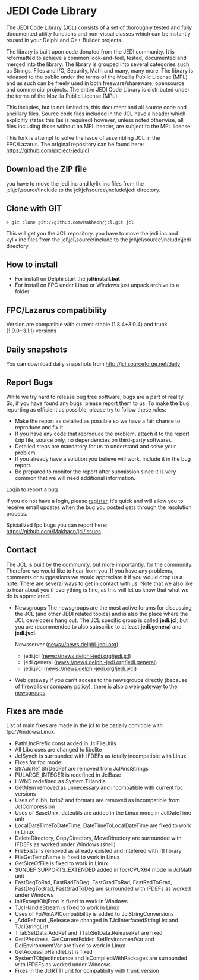 JEDI Code Library
=================

The JEDI Code Library (JCL) consists of a set of thoroughly tested and fully documented
utility functions and non-visual classes which can be instantly reused in your Delphi
and C++ Builder projects.

The library is built upon code donated from the JEDI community. It is reformatted to achieve
a common look-and-feel, tested, documented and merged into the library. The library is
grouped into several categories such as Strings, Files and I/O, Security, Math and many, many
more. The library is released to the public under the terms of the Mozilla Public License (MPL)
and as such can be freely used in both freeware/shareware, opensource and commercial projects.
The entire JEDI Code Library is distributed under the terms of the Mozilla Public License (MPL).

This includes, but is not limited to, this document and all source code and ancillary files.
Source code files included in the JCL have a header which explicitly states this (as is required)
however, unless noted otherwise, all files including those without an MPL header, are subject
to the MPL license.

This fork is attempt to solve the issue of assembling JCL in the FPC/Lazarus.
The original repository can be found here: https://github.com/project-jedi/jcl

Download the ZIP file
---------------------
you have to move the jedi.inc and kylix.inc files from the jcl\jcl\source\include to the
jcl\jcl\source\include\jedi directory.

Clone with GIT
--------------
```
> git clone git://github.com/Makhaon/jcl.git jcl
```
This will get you the JCL repository.
you have to move the jedi.inc and kylix.inc files from the jcl\jcl\source\include to the
jcl\jcl\source\include\jedi directory.

How to install
--------------
- For install on Delphi start the **jcl\install.bat**
- For install on FPC under Linux or Windows just unpack archive to a folder

FPC/Lazarus compatibility
---------------
Version are compatible with current stable (1.8.4+3.0.4) and trunk (1.9.0+3.1.1) versions 

Daily snapshots
---------------
You can download daily snapshots from <http://jcl.sourceforge.net/daily>

Report Bugs
-----------
While we try hard to release bug free software, bugs are a part of reality. So, if you have found any bugs,
please report them to us. To make the bug reporting as efficient as possible, please try to follow these rules:

- Make the report as detailed as possible so we have a fair chance to reproduce and fix it.
- If you have any code that reproduce the problem, attach it to the report (zip file, source only, no dependencies on third-party software).
- Detailed steps are mandatory for us to understand and solve your problem. 
- If you already have a solution you believe will work, include it in the bug report.
- Be prepared to monitor the report after submission since it is very common that we will need additional information.

[Login](http://issuetracker.delphi-jedi.org/my_view_page.php) to report a bug

If you do not have a login, please [register](http://issuetracker.delphi-jedi.org/signup_page.php), it's quick and will allow you
to receive email updates when the bug you posted gets through the resolution process.

Spicialized fpc bugs you can report here: https://github.com/Makhaon/jcl/issues

Contact
-------
The JCL is built by the community, but more importantly, for the community. Therefore we would like to hear from you. If you have
any problems, comments or suggestions we would appreciate it if you would drop us a note. There are several ways to get in contact with us.
Note that we also like to hear about you if everything is fine, as this will let us know that what we do is appreciated.

- Newsgroups
  The newsgroups are the most active forums for discussing the JCL (and other JEDI related topics) and is also the place where the
  JCL developers hang out. The JCL specific group is called **jedi.jcl**, but you are recommended to also subscribe to at least
  **jedi.general** and **jedi.jvcl**.

  Newsserver (<news://news.delphi-jedi.org>)
    - jedi.jcl (<news://news.delphi-jedi.org/jedi.jcl>)
    - jedi.general (<news://news.delphi-jedi.org/jedi.general>)
    - jedi.jvcl (<news://news.delphi-jedi.org/jedi.jvcl>)

- Web gateway
  If you can't access to the newsgroups directly (because of firewalls or company policy), there is also a [web gateway to the newsgroups](http://newsportal.delphi-jedi.org/).

Fixes are made
-------
List of main fixes are made in the jcl to be patially comitible with fpc/Windows/Linux.
- PathUncPrefix const added in JclFileUtils
- All Libc uses are changed to libclite
- JclSynch is surrounded with IFDEFs as totally incompatible with Linux
- Fixes for fpc mode:
- StrAddRef StrDecRef are removed from JclAnsiStrings
- PULARGE_INTEGER is redefined in JclBase
- HWND redefined as System.THandle
- GetMem removed as unnecessary and incompatible with current fpc versions
- Uses of zlibh, bzip2 and formats are removed as incompatible from JclCompression
- Uses of BaseUnix, dateutils are added in the Linux mode in JclDateTime unit
- LocalDateTimeToDateTime, DateTimeToLocalDateTime are fixed to work in Linux
- DeleteDirectory, CopyDirectory, MoveDirectory are surrounded with IFDEFs as worked under Windows (shell)
- FileExists is removed as already existed and intefered with rtl library
- FileGetTempName is fixed to work in Linux
- GetSizeOfFile is fixed to work in Linux
- $UNDEF SUPPORTS_EXTENDED added in fpc/CPUX64 mode in JclMath unit
- FastDegToRad, FastRadToDeg, FastGradToRad, FastRadToGrad, FastDegToGrad, FastGradToDeg are surrounded with IFDEFs as worked under Windows
- InitExceptObjProc is fixed to work in Windows
- TJclHandleStream is fixed to work in Linux
- Uses of FpWinAPICompatibility is added to JclStringConversions
- _AddRef and _Release are changed in TJclInterfacedStringList and TJclStringList 
- TTabSetData.AddRef and TTabSetData.ReleaseRef are fixed
- GetIPAddress, GetCurrentFolder, SetEnvironmentVar and DelEnvironmentVar are fixed to work in Linux
- GetAccessToHandleList is fixed
- SystemTObjectInstance and IsCompiledWithPackages are surrounded with IFDEFs as worked under Windows
- Fixes in the JclRTTI unit for compatibilty with trunk version
